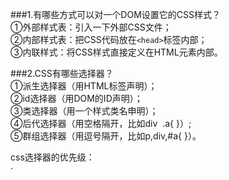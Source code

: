 ###1.有哪些方式可以对一个DOM设置它的CSS样式？     
①外部样式表：引入一下外部CSS文件；     
②内部样式表：把CSS代码放在`<head>`标签内部；   
③内联样式：将CSS样式直接定义在HTML元素内部。   
   
###2.CSS有哪些选择器？   
①派生选择器（用HTML标签声明）；   
②id选择器（用DOM的ID声明）；   
③类选择器（用一个样式类名申明）；   
④后代选择器（用空格隔开，比如div&nbsp;&nbsp;.a{ }）;   
⑤群组选择器（用逗号隔开，比如p,div,#a{ }）。   
  
css选择器的优先级：  
·